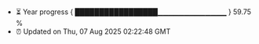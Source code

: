 - ⏳ Year progress { █████████████████▁▁▁▁▁▁▁▁▁▁▁▁▁ } 59.75 %
- ⏰ Updated on Thu, 07 Aug 2025 02:22:48 GMT

